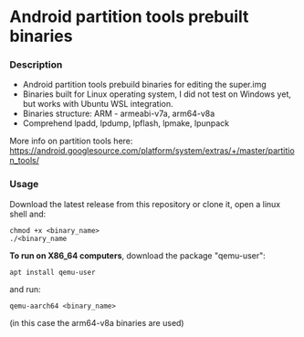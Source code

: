 # Android partition tools prebuilt binaries

### Description
- Android partition tools prebuild binaries for editing the super.img
- Binaries built for Linux operating system, I did not test on Windows yet, but works with Ubuntu WSL integration.
- Binaries structure: ARM - armeabi-v7a, arm64-v8a
- Comprehend lpadd, lpdump, lpflash, lpmake, lpunpack

More info on partition tools here: https://android.googlesource.com/platform/system/extras/+/master/partition_tools/

### Usage

Download the latest release from this repository or clone it, open a linux shell and:

```
chmod +x <binary_name>
./<binary_name
```

**To run on X86_64 computers**, download the package "qemu-user":
```
apt install qemu-user
```
and run:
```
qemu-aarch64 <binary_name>
```
(in this case the arm64-v8a binaries are used)
